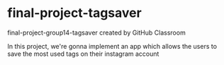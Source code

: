# final-project-tagsaver
final-project-group14-tagsaver created by GitHub Classroom

In this project, we're gonna implement an app which allows the users to save the most used tags on their instagram account
